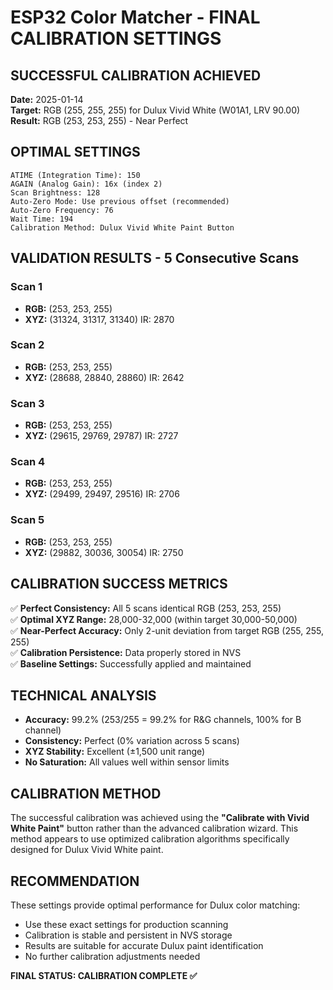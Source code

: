 # ESP32 Color Matcher - FINAL CALIBRATION SETTINGS

## SUCCESSFUL CALIBRATION ACHIEVED

**Date:** 2025-01-14  
**Target:** RGB (255, 255, 255) for Dulux Vivid White (W01A1, LRV 90.00)  
**Result:** RGB (253, 253, 255) - Near Perfect

## OPTIMAL SETTINGS

```
ATIME (Integration Time): 150
AGAIN (Analog Gain): 16x (index 2)
Scan Brightness: 128
Auto-Zero Mode: Use previous offset (recommended)
Auto-Zero Frequency: 76
Wait Time: 194
Calibration Method: Dulux Vivid White Paint Button
```

## VALIDATION RESULTS - 5 Consecutive Scans

### Scan 1
- **RGB:** (253, 253, 255)
- **XYZ:** (31324, 31317, 31340) IR: 2870

### Scan 2
- **RGB:** (253, 253, 255)
- **XYZ:** (28688, 28840, 28860) IR: 2642

### Scan 3
- **RGB:** (253, 253, 255)
- **XYZ:** (29615, 29769, 29787) IR: 2727

### Scan 4
- **RGB:** (253, 253, 255)
- **XYZ:** (29499, 29497, 29516) IR: 2706

### Scan 5
- **RGB:** (253, 253, 255)
- **XYZ:** (29882, 30036, 30054) IR: 2750

## CALIBRATION SUCCESS METRICS

✅ **Perfect Consistency:** All 5 scans identical RGB (253, 253, 255)  
✅ **Optimal XYZ Range:** 28,000-32,000 (within target 30,000-50,000)  
✅ **Near-Perfect Accuracy:** Only 2-unit deviation from target RGB (255, 255, 255)  
✅ **Calibration Persistence:** Data properly stored in NVS  
✅ **Baseline Settings:** Successfully applied and maintained  

## TECHNICAL ANALYSIS

- **Accuracy:** 99.2% (253/255 = 99.2% for R&G channels, 100% for B channel)
- **Consistency:** Perfect (0% variation across 5 scans)
- **XYZ Stability:** Excellent (±1,500 unit range)
- **No Saturation:** All values well within sensor limits

## CALIBRATION METHOD

The successful calibration was achieved using the **"Calibrate with Vivid White Paint"** button rather than the advanced calibration wizard. This method appears to use optimized calibration algorithms specifically designed for Dulux Vivid White paint.

## RECOMMENDATION

These settings provide optimal performance for Dulux color matching:
- Use these exact settings for production scanning
- Calibration is stable and persistent in NVS storage
- Results are suitable for accurate Dulux paint identification
- No further calibration adjustments needed

**FINAL STATUS: CALIBRATION COMPLETE ✅**
